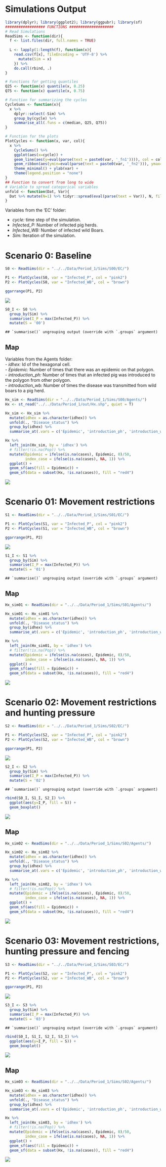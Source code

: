 Simulations Output
================

``` r
library(dplyr); library(ggplot2); library(ggpubr); library(sf)
################## FUNCTIONS ####################
# Read Simulations
ReadSims <- function(dir){
  f <- list.files(dir, full.names = TRUE)
  
  L <- lapply(1:length(f), function(x){
    read.csv(f[x], fileEncoding = 'UTF-8') %>%
      mutate(Sim = x)
    }) %>%
    do.call(rbind, .)
}

# Functions for getting quantiles
Q25 <- function(x) quantile(x, 0.25)
Q75 <- function(x) quantile(x, 0.75)

# Function for summarizing the cycles
CycleSums <- function(x){
  x %>%
    dplyr::select(-Sim) %>%
    group_by(cycle) %>%
    summarise_all(.funs = c(median, Q25, Q75))
}

# Function for the plots
PlotCycles <- function(x, var, col){
  x %>%
    CycleSums() %>%
    ggplot(aes(x=cycle)) +
    geom_line(aes(y=eval(parse(text = paste0(var, '_fn1')))), col = col, lwd = 1) +
    geom_ribbon(aes(ymin=eval(parse(text = paste0(var, '_fn2'))), ymax=eval(parse(text = paste0(var, '_fn3')))), alpha = 0.3, fill = col) +
    theme_minimal() + ylab(var) +
    theme(legend.position = "none") 
}
## Function to convert from long to wide
# Variable to spread categorical variables
unfold <- function(Dat, Var){
  Dat %>% mutate(N=1) %>% tidyr::spread(eval(parse(text = Var)), N, fill = 0)
}
```

Variables from the ‘EC’ folder:

  - *cycle:* time step of the simulation.  
  - *Infected\_P:* Number of infected pig herds.  
  - *Infected\_WB:* Number of infected wild Boars.  
  - *Sim:* Iteration of the simulation.

# Scenario 0: Baseline

``` r
S0 <- ReadSims(dir = "../../Data/Period_1/Sims/S00/EC/")

P1 <- PlotCycles(S0, var = "Infected_P", col = "pink2")
P2 <- PlotCycles(S0, var = "Infected_WB", col = "brown")

ggarrange(P1, P2)
```

![](SimsOut_files/figure-gfm/unnamed-chunk-2-1.png)<!-- -->

``` r
S0_I <- S0 %>%
  group_by(Sim) %>%
  summarise(I_P = max(Infected_P)) %>%
  mutate(S = '00')
```

    ## `summarise()` ungrouping output (override with `.groups` argument)

## Map

Variables from the Agents folder:  
\- *idhex:* Id of the hexagonal cell.  
\- *Epidemic:* Number of times that there was an epidemic on that
polygon.  
\- *introduction\_ph:* Number of times that an infected pig was
introduced to the polygon from other polygon.  
\- *introduction\_wb:* Number of times the disease was transmitted from
wild boars to a pig herd.

``` r
Hx_sim <- ReadSims(dir = "../../Data/Period_1/Sims/S00/Agents/")
Hx <- st_read("../../Data/Period_1/out/Hx.shp", quiet = T)

Hx_sim <- Hx_sim %>%
  mutate(idhex = as.character(idhex)) %>%
  unfold(., "Disease_status") %>%
  group_by(idhex) %>%
  summarise_at(.vars = c('Epidemic', 'introduction_ph', 'introduction_wb'), .funs = sum)

Hx %>%
  left_join(Hx_sim, by = 'idhex') %>%
  # filter(!is.na(Pop)) %>%
  mutate(Epidemic = ifelse(is.na(cases), Epidemic, 0)/50,
         index_case = ifelse(is.na(cases), NA, 1)) %>%
  ggplot() +
  geom_sf(aes(fill = Epidemic)) +
  geom_sf(data = subset(Hx, !is.na(cases)), fill = "red4")
```

![](SimsOut_files/figure-gfm/unnamed-chunk-4-1.png)<!-- -->

# Scenario 01: Movement restrictions

``` r
S1 <- ReadSims(dir = "../../Data/Period_1/Sims/S01/EC/")

P1 <- PlotCycles(S1, var = "Infected_P", col = "pink2")
P2 <- PlotCycles(S1, var = "Infected_WB", col = "brown")

ggarrange(P1, P2)
```

![](SimsOut_files/figure-gfm/unnamed-chunk-5-1.png)<!-- -->

``` r
S1_I <- S1 %>%
  group_by(Sim) %>%
  summarise(I_P = max(Infected_P)) %>%
  mutate(S = '01')
```

    ## `summarise()` ungrouping output (override with `.groups` argument)

## Map

``` r
Hx_sim01 <- ReadSims(dir = "../../Data/Period_1/Sims/S01/Agents/")

Hx_sim01 <- Hx_sim01 %>%
  mutate(idhex = as.character(idhex)) %>%
  unfold(., "Disease_status") %>%
  group_by(idhex) %>%
  summarise_at(.vars = c('Epidemic', 'introduction_ph', 'introduction_wb'), .funs = sum)

Hx %>%
  left_join(Hx_sim01, by = 'idhex') %>%
  # filter(!is.na(Pop)) %>%
  mutate(Epidemic = ifelse(is.na(cases), Epidemic, 0)/50,
         index_case = ifelse(is.na(cases), NA, 1)) %>%
  ggplot() +
  geom_sf(aes(fill = Epidemic)) +
  geom_sf(data = subset(Hx, !is.na(cases)), fill = "red4")
```

![](SimsOut_files/figure-gfm/unnamed-chunk-7-1.png)<!-- -->

# Scenario 02: Movement restrictions and hunting pressure

``` r
S2 <- ReadSims(dir = "../../Data/Period_1/Sims/S02/EC/")

P1 <- PlotCycles(S2, var = "Infected_P", col = "pink2")
P2 <- PlotCycles(S2, var = "Infected_WB", col = "brown")

ggarrange(P1, P2)
```

![](SimsOut_files/figure-gfm/unnamed-chunk-8-1.png)<!-- -->

``` r
S2_I <- S2 %>%
  group_by(Sim) %>%
  summarise(I_P = max(Infected_P)) %>%
  mutate(S = '02')
```

    ## `summarise()` ungrouping output (override with `.groups` argument)

``` r
rbind(S0_I, S1_I, S2_I) %>%
  ggplot(aes(y=I_P, fill = S)) +
  geom_boxplot()
```

![](SimsOut_files/figure-gfm/unnamed-chunk-9-1.png)<!-- -->

## Map

``` r
Hx_sim02 <- ReadSims(dir = "../../Data/Period_1/Sims/S02/Agents/")

Hx_sim02 <- Hx_sim02 %>%
  mutate(idhex = as.character(idhex)) %>%
  unfold(., "Disease_status") %>%
  group_by(idhex) %>%
  summarise_at(.vars = c('Epidemic', 'introduction_ph', 'introduction_wb'), .funs = sum)

Hx %>%
  left_join(Hx_sim02, by = 'idhex') %>%
  # filter(!is.na(Pop)) %>%
  mutate(Epidemic = ifelse(is.na(cases), Epidemic, 0)/50,
         index_case = ifelse(is.na(cases), NA, 1)) %>%
  ggplot() +
  geom_sf(aes(fill = Epidemic)) +
  geom_sf(data = subset(Hx, !is.na(cases)), fill = "red4")
```

![](SimsOut_files/figure-gfm/unnamed-chunk-10-1.png)<!-- -->

# Scenario 03: Movement restrictions, hunting pressure and fencing

``` r
S3 <- ReadSims(dir = "../../Data/Period_1/Sims/S03/EC/")

P1 <- PlotCycles(S2, var = "Infected_P", col = "pink2")
P2 <- PlotCycles(S2, var = "Infected_WB", col = "brown")

ggarrange(P1, P2)
```

![](SimsOut_files/figure-gfm/unnamed-chunk-11-1.png)<!-- -->

``` r
S3_I <- S3 %>%
  group_by(Sim) %>%
  summarise(I_P = max(Infected_P)) %>%
  mutate(S = '03')
```

    ## `summarise()` ungrouping output (override with `.groups` argument)

``` r
rbind(S0_I, S1_I, S2_I, S3_I) %>%
  ggplot(aes(y=I_P, fill = S)) +
  geom_boxplot()
```

![](SimsOut_files/figure-gfm/unnamed-chunk-12-1.png)<!-- -->

## Map

``` r
Hx_sim03 <- ReadSims(dir = "../../Data/Period_1/Sims/S02/Agents/")

Hx_sim03 <- Hx_sim03 %>%
  mutate(idhex = as.character(idhex)) %>%
  unfold(., "Disease_status") %>%
  group_by(idhex) %>%
  summarise_at(.vars = c('Epidemic', 'introduction_ph', 'introduction_wb'), .funs = sum)

Hx %>%
  left_join(Hx_sim03, by = 'idhex') %>%
  # filter(!is.na(Pop)) %>%
  mutate(Epidemic = ifelse(is.na(cases), Epidemic, 0)/50,
         index_case = ifelse(is.na(cases), NA, 1)) %>%
  ggplot() +
  geom_sf(aes(fill = Epidemic)) +
  geom_sf(data = subset(Hx, !is.na(cases)), fill = "red4")
```

![](SimsOut_files/figure-gfm/unnamed-chunk-13-1.png)<!-- -->
